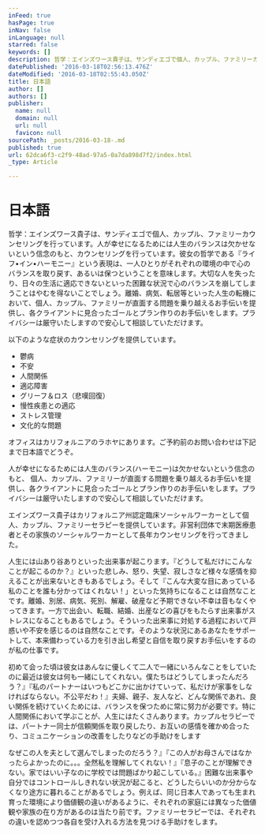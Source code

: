 ```yaml
---
inFeed: true
hasPage: true
inNav: false
inLanguage: null
starred: false
keywords: []
description: 哲学：エインズワース貴子は、サンディエゴで個人、カップル、ファミリーカウンセリングを行っています。人が幸せになるためには人生のバランスは欠かせないという信念のもと、カウンセリングを行っています。彼女の哲学である『ライフ•イン•ハーモニー』という表現は、一人ひとりがそれぞれの環境の中で心のバランスを取り戻す、あるいは保つということを意味します。大切な人を失ったり、日々の生活に適応できないといった困難な状況で心のバランスを崩してしまうことはやむを得ないことでしょう。離婚、病気、転居等といった人生の転機において、個人、カップル、ファミリーが直面する問題を乗り越えるお手伝いを提供し、各クライアントに見合ったゴールとプラン作りのお手伝いをします。プライバシーは厳守いたしますので安心して相談していただけます。
datePublished: '2016-03-18T02:56:13.476Z'
dateModified: '2016-03-18T02:55:43.050Z'
title: 日本語
author: []
authors: []
publisher:
  name: null
  domain: null
  url: null
  favicon: null
sourcePath: _posts/2016-03-18-.md
published: true
url: 62dca6f3-c2f9-48ad-97a5-0a7da898d7f2/index.html
_type: Article

---
```

# 日本語

哲学：エインズワース貴子は、サンディエゴで個人、カップル、ファミリーカウンセリングを行っています。人が幸せになるためには人生のバランスは欠かせないという信念のもと、カウンセリングを行っています。彼女の哲学である『ライフ•イン•ハーモニー』という表現は、一人ひとりがそれぞれの環境の中で心のバランスを取り戻す、あるいは保つということを意味します。大切な人を失ったり、日々の生活に適応できないといった困難な状況で心のバランスを崩してしまうことはやむを得ないことでしょう。離婚、病気、転居等といった人生の転機において、個人、カップル、ファミリーが直面する問題を乗り越えるお手伝いを提供し、各クライアントに見合ったゴールとプラン作りのお手伝いをします。プライバシーは厳守いたしますので安心して相談していただけます。

以下のような症状のカウンセリングを提供しています。

* 鬱病
* 不安
* 人間関係
* 適応障害
* グリーフ＆ロス（悲嘆回復）
* 慢性疾患との適応
* ストレス管理
* 文化的な問題

オフィスはカリフォルニアのラホヤにあります。ご予約前のお問い合わせは下記まで日本語でどうぞ。

人が幸せになるためには人生のバランス(ハーモニー)は欠かせないという信念のもと、 個人、カップル、ファミリーが直面する問題を乗り越えるお手伝いを提供し、各クライアントに見合ったゴールとプラン作りのお手伝いをします。プライバシーは厳守いたしますので安心して相談していただけます。

エインズワース貴子はカリフォルニア州認定臨床ソーシャルワーカーとして個人、カップル、ファミリーセラピーを提供しています。非営利団体で末期医療患者とその家族のソーシャルワーカーとして長年カウンセリングを行ってきました。

人生には山あり谷ありといった出来事が起こります。『どうして私だけにこんなことが起こるのか？』といった悲しみ、怒り、失望、寂しさなど様々な感情を抑えることが出来ないときもあるでしょう。そして『こんな大変な目にあっている私のことを誰も分かってはくれない！」といった気持ちになることは自然なことです。離婚、別居、病気、死別、解雇、破産など予期できない不幸は音もなくやってきます。一方で出会い、転職、結婚、出産などの喜びをもたらす出来事がストレスになることもあるでしょう。そういった出来事に対処する過程において戸惑いや不安を感じるのは自然なことです。そのような状況にあるあなたをサポートして、本来備わっている力を引き出し希望と自信を取り戻すお手伝いをするのが私の仕事です。

初めて会った頃は彼女はあんなに優しくて二人で一緒にいろんなことをしていたのに最近は彼女は何も一緒にしてくれない。僕たちはどうしてしまったんだろう？』『私のパートナーはいつもどこかに出かけていって、私だけが家事をしなければならない。不公平だわ！』夫婦、親子、友人など、どんな関係であれ、良い関係を続けていくためには、バランスを保つために常に努力が必要です。特に人間関係において学ぶことが、人生にはたくさんあります。カップルセラピーでは、パートナー同士が信頼関係を取り戻したり、お互いの感情を確かめ合ったり、コミュニケーションの改善をしたりなどの手助けをします

なぜこの人を夫として選んでしまったのだろう？』『この人がお母さんではなかったらよかったのに。。。全然私を理解してくれない！』『息子のことが理解できない。家ではいい子なのに学校では問題ばかり起こしている。』困難な出来事や自分ではコントロールしきれない状況が起こると、どうしたらいいのか分からなくなり途方に暮れることがあるでしょう。例えば、同じ日本人であっても生まれ育った環境により価値観の違いがあるように、それぞれの家庭には異なった価値観や家族の在り方があるのは当たり前です。ファミリーセラピーでは、それぞれの違いを認めつつ各自を受け入れる方法を見つける手助けをします。
